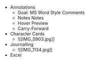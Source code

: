 - Annotations
	- Goal: MS Word Style Comments
	- Notes Notes
	- Hover Preview
	- Carry-Forward
- Character Cards
	- ![[IMG_0903.jpg]]
- Journalling
	- ![[IMG_1134.jpg]]
- Excel